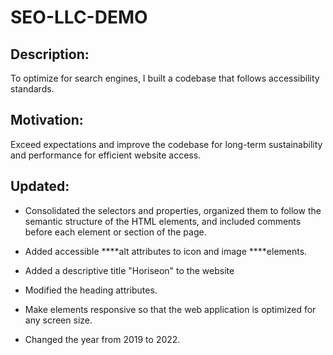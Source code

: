 # SEO-LLC-DEMO

## Description:

To optimize for search engines, I built a codebase that follows accessibility standards.

## Motivation:

Exceed expectations and improve the codebase for long-term sustainability and
performance for efficient website access.

## Updated:

- Consolidated the selectors and properties, organized them to follow the semantic structure of the HTML elements, and included comments before each element or section of the page.

- Added accessible ****alt attributes to icon and image ****elements.

- Added a descriptive title "Horiseon" to the website

- Modified the heading attributes.

- Make elements responsive so that the web application is optimized for any screen size.

- Changed the year from 2019 to 2022.
